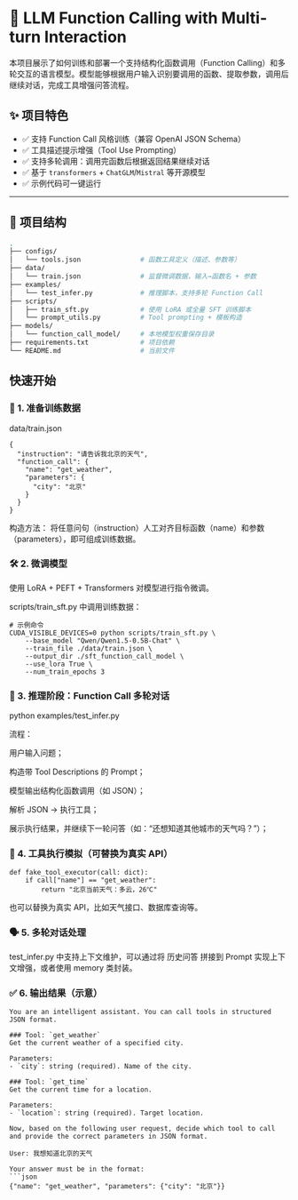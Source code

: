 # 🔧 LLM Function Calling with Multi-turn Interaction

本项目展示了如何训练和部署一个支持结构化函数调用（Function Calling）和多轮交互的语言模型。模型能够根据用户输入识别要调用的函数、提取参数，调用后继续对话，完成工具增强问答流程。

## ✨ 项目特色

- ✅ 支持 Function Call 风格训练（兼容 OpenAI JSON Schema）
- ✅ 工具描述提示增强（Tool Use Prompting）
- ✅ 支持多轮调用：调用完函数后根据返回结果继续对话
- ✅ 基于 `transformers` + `ChatGLM`/`Mistral` 等开源模型
- ✅ 示例代码可一键运行

---

## 📁 项目结构

```bash
.
├── configs/
│   └── tools.json               # 函数工具定义（描述、参数等）
├── data/
│   └── train.json               # 监督微调数据，输入→函数名 + 参数
├── examples/
│   └── test_infer.py            # 推理脚本，支持多轮 Function Call
├── scripts/
│   ├── train_sft.py             # 使用 LoRA 或全量 SFT 训练脚本
│   └── prompt_utils.py          # Tool prompting + 模板构造
├── models/
│   └── function_call_model/     # 本地模型权重保存目录
├── requirements.txt             # 项目依赖
└── README.md                    # 当前文件
```
## 快速开始
### 🚀 1. 准备训练数据
data/train.json
```
{
  "instruction": "请告诉我北京的天气",
  "function_call": {
    "name": "get_weather",
    "parameters": {
      "city": "北京"
    }
  }
}

```
构造方法：
将任意问句（instruction）人工对齐目标函数（name）和参数（parameters），即可组成训练数据。

### 🛠️ 2. 微调模型
使用 LoRA + PEFT + Transformers 对模型进行指令微调。

scripts/train_sft.py 中调用训练数据：

```
# 示例命令
CUDA_VISIBLE_DEVICES=0 python scripts/train_sft.py \
    --base_model "Qwen/Qwen1.5-0.5B-Chat" \
    --train_file ./data/train.json \
    --output_dir ./sft_function_call_model \
    --use_lora True \
    --num_train_epochs 3
```

### 🧪 3. 推理阶段：Function Call 多轮对话
python examples/test_infer.py

流程：

用户输入问题；

构造带 Tool Descriptions 的 Prompt；

模型输出结构化函数调用（如 JSON）；

解析 JSON → 执行工具；

展示执行结果，并继续下一轮问答（如：“还想知道其他城市的天气吗？”）；

### 🧰 4. 工具执行模拟（可替换为真实 API）
```
def fake_tool_executor(call: dict):
    if call["name"] == "get_weather":
        return "北京当前天气：多云，26℃"
```
也可以替换为真实 API，比如天气接口、数据库查询等。

### 🗣️ 5. 多轮对话处理
test_infer.py 中支持上下文维护，可以通过将 历史问答 拼接到 Prompt 实现上下文增强，或者使用 memory 类封装。

### ✅ 6. 输出结果（示意）
```
You are an intelligent assistant. You can call tools in structured JSON format.

### Tool: `get_weather`
Get the current weather of a specified city.

Parameters:
- `city`: string (required). Name of the city.

### Tool: `get_time`
Get the current time for a location.

Parameters:
- `location`: string (required). Target location.

Now, based on the following user request, decide which tool to call and provide the correct parameters in JSON format.

User: 我想知道北京的天气

Your answer must be in the format:
```json
{"name": "get_weather", "parameters": {"city": "北京"}}

```
